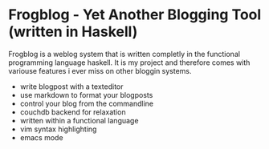 Frogblog - Yet Another Blogging Tool (written in Haskell)
==========

Frogblog is a weblog system that is written completly in the
functional programming language haskell. It is my project and
therefore comes with variouse features i ever miss on other bloggin
systems.

* write blogpost with a texteditor
* use markdown to format your blogposts
* control your blog from the commandline
* couchdb backend for relaxation
* written within a functional language
* vim syntax highlighting
* emacs mode

